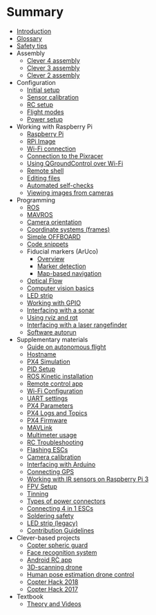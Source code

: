 # Summary

* [Introduction](README.md)
* [Glossary](gloss.md)
* [Safety tips](safety.md)
* Assembly
  * [Clever 4 assembly](assemble_4.md)
  * [Clever 3 assembly](assemble_3.md)
  * [Clever 2 assembly](assemble_2.md)
* Configuration
  * [Initial setup](setup.md)
  * [Sensor calibration](calibration.md)
  * [RC setup](radio.md)
  * [Flight modes](modes.md)
  * [Power setup](power.md)
* Working with Raspberry Pi
  * [Raspberry Pi](raspberry.md)
  * [RPi Image](image.md)
  * [Wi-Fi connection](wifi.md)
  * [Connection to the Pixracer](connection.md)
  * [Using QGroundControl over Wi-Fi](gcs_bridge.md)
  * [Remote shell](ssh.md)
  * [Editing files](editing.md)
  * [Automated self-checks](selfcheck.md)
  * [Viewing images from cameras](web_video_server.md)
* Programming
  * [ROS](ros.md)
  * [MAVROS](mavros.md)
  * [Camera orientation](camera_frame.md)
  * [Coordinate systems (frames)](frames.md)
  * [Simple OFFBOARD](simple_offboard.md)
  * [Code snippets](snippets.md)
  * Fiducial markers (ArUco)
    * [Overview](aruco.md)
    * [Marker detection](aruco_marker.md)
    * [Map-based navigation](aruco_map.md)
  * [Optical Flow](optical_flow.md)
  * [Computer vision basics](camera.md)
  * [LED strip](leds.md)
  * [Working with GPIO](gpio.md)
  * [Interfacing with a sonar](sonar.md)
  * [Using rviz and rqt](rviz.md)
  * [Interfacing with a laser rangefinder](laser.md)
  * [Software autorun](autolaunch.md)
* Supplementary materials
  * [Guide on autonomous flight](auto_setup.md)
  * [Hostname](hostname.md)
  * [PX4 Simulation](sitl.md)
  * [PID Setup](calibratePID.md)
  * [ROS Kinetic installation](ros-install.md)
  * [Remote control app](rc.md)
  * [Wi-Fi Configuration](network.md)
  * [UART settings](uart.md)
  * [PX4 Parameters](px4_parameters.md)
  * [PX4 Logs and Topics](flight_logs.md)
  * [PX4 Firmware](firmware.md)
  * [MAVLink](mavlink.md)
  * [Multimeter usage](test_connection.md)
  * [RC Troubleshooting](radioerrors.md)
  * [Flashing ESCs](esc_firmware.md)
  * [Camera calibration](camera_calibration.md)
  * [Interfacing with Arduino](arduino.md)
  * [Connecting GPS](gps.md)
  * [Working with IR sensors on Raspberry Pi 3](ir_sensors.md)
  * [FPV Setup](fpv.md)
  * [Tinning](tinning.md)
  * [Types of power connectors](connectortypes.md)
  * [Connecting 4 in 1 ESCs](4in1.md)
  * [Soldering safety](tb.md)
  * [LED strip (legacy)](leds_old.md)
  * [Contribution Guidelines](contributing.md)
* Clever-based projects
  * [Copter spheric guard](shield.md)
  * [Face recognition system](face_recognition.md)
  * [Android RC app](android.md)
  * [3D-scanning drone](3dscan.md)
  * [Human pose estimation drone control](human_pose_estimation_drone_control.md)
  * [Copter Hack 2018](copterhack2018.md)
  * [Copter Hack 2017](copterhack2017.md)
* Textbook
  * [Theory and Videos](lessons.md)
